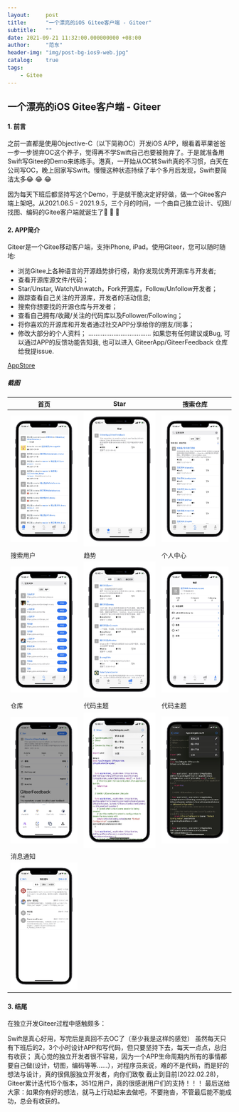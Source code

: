 ```yaml
---
layout:     post
title:      "一个漂亮的iOS Gitee客户端 - Giteer"
subtitle:   ""
date: 2021-09-21 11:32:00.000000000 +08:00
author:     "范东"
header-img: "img/post-bg-ios9-web.jpg"
catalog:    true
tags:
    - Gitee
---
```

## 一个漂亮的iOS Gitee客户端 - Giteer
#### 1. 前言
之前一直都是使用Objective-C（以下简称OC）开发iOS APP，眼看着苹果爸爸一步一步抛弃OC这个养子，觉得再不学Swift自己也要被抛弃了。于是就准备用Swift写Gitee的Demo来练练手。港真，一开始从OC转Swift真的不习惯，白天在公司写OC，晚上回家写Swift。慢慢这种状态持续了半个多月后发现，Swift要简洁太多😂 😂 😂

因为每天下班后都坚持写这个Demo，于是就干脆决定好好做，做一个Gitee客户端上架吧。从2021.06.5 - 2021.9.5，三个月的时间，一个由自己独立设计、切图/找图、编码的Gitee客户端就诞生了🎉 🎉 🎉
#### 2. APP简介
   
Giteer是一个Gitee移动客户端，支持iPhone, iPad。使用Giteer，您可以随时随地:

- 浏览Gitee上各种语言的开源趋势排行榜，助你发现优秀开源库与开发者;
- 查看开源库源文件/代码；
- Star/Unstar, Watch/Unwatch，Fork开源库，Follow/Unfollow开发者；
- 跟踪查看自己关注的开源库，开发者的活动信息;
- 搜索你想要找的开源仓库与开发者；
- 查看自己拥有/收藏/关注的代码库以及Follower/Following；
- 将你喜欢的开源库和开发者通过社交APP分享给你的朋友/同事；
- 修改大部分的个人资料；
...................................
如果您有任何建议或Bug, 可以通过APP的反馈功能告知我, 也可以进入 GiteerApp/GiteerFeedback 仓库给我提issue.

[AppStore](https://apps.apple.com/cn/app/id1579612767#?platform=iphone)

##### 截图

首页 | Star | 搜索仓库
------- | ------- | -------
![IMG_1058.JPEG](https://raw.githubusercontent.com/fandongtongxue/fandongtongxue.github.io/master/img/IMG_1058.JPEG)|![IMG_1059.JPEG](https://raw.githubusercontent.com/fandongtongxue/fandongtongxue.github.io/master/img/IMG_1059.JPEG)|![IMG_1060.JPEG](https://raw.githubusercontent.com/fandongtongxue/fandongtongxue.github.io/master/img/IMG_1060.JPEG)
搜索用户 | 趋势 | 个人中心
![IMG_1061.JPEG](https://raw.githubusercontent.com/fandongtongxue/fandongtongxue.github.io/master/img/IMG_1061.JPEG)|![IMG_1062.JPEG](https://raw.githubusercontent.com/fandongtongxue/fandongtongxue.github.io/master/img/IMG_1062.JPEG)|![IMG_1063.JPEG](https://raw.githubusercontent.com/fandongtongxue/fandongtongxue.github.io/master/img/IMG_1063.JPEG)
仓库 | 代码主题 | 代码主题
![IMG_1064.JPEG](https://raw.githubusercontent.com/fandongtongxue/fandongtongxue.github.io/master/img/IMG_1064.JPEG)|![IMG_1065.JPEG](https://raw.githubusercontent.com/fandongtongxue/fandongtongxue.github.io/master/img/IMG_1065.JPEG)|![IMG_1066.JPEG](https://raw.githubusercontent.com/fandongtongxue/fandongtongxue.github.io/master/img/IMG_1066.JPEG)
消息通知||
![IMG_1068.JPEG](https://raw.githubusercontent.com/fandongtongxue/fandongtongxue.github.io/master/img/IMG_1068.JPEG)||


#### 3. 结尾
在独立开发Giteer过程中感触颇多：

Swift是真心好用，写完后是真回不去OC了（至少我是这样的感觉）
虽然每天只有下班后的2，3个小时设计APP和写代码，但只要坚持下去，每天一点点，总归有收获；
真心觉的独立开发者很不容易，因为一个APP生命周期内所有的事情都要自己做(设计，切图，编码等等......），对程序员来说，难的不是代码，而是好的想法与设计，真的很佩服独立开发者，向你们致敬
截止到目前(2022.02.28)，Giteer累计迭代15个版本，351位用户，真的很感谢用户们的支持！！！
最后送给大家：如果你有好的想法，就马上行动起来去做吧，不要拖沓，不管最后能不能成功，总会有收获的。
